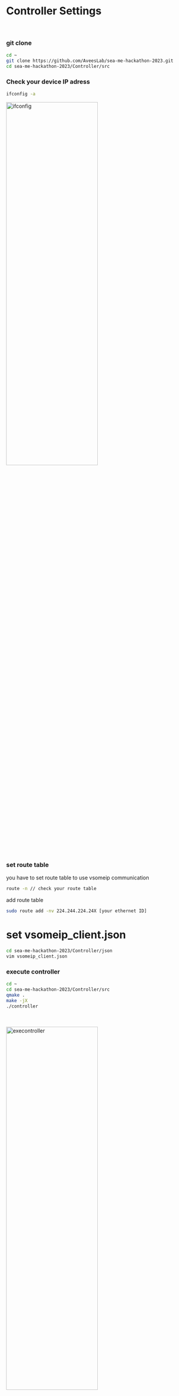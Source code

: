 # Controller Settings
<br>

### git clone
```bash
cd ~
git clone https://github.com/AveesLab/sea-me-hackathon-2023.git
cd sea-me-hackathon-2023/Controller/src
```
### Check your device IP adress
```bash
ifconfig -a
```
<img src="https://github.com/AveesLab/sea-me-hackathon-2023/assets/125881959/760acec3-8221-4dad-8126-9baef35b5a87" width="70%" height="50%" title="px(픽셀) 크기 설정" alt="ifconfig"></img><br><br>

<br><br>

### set route table
you have to set route table to use vsomeip communication
```bash
route -n // check your route table
```
add route table
```bash
sudo route add -nv 224.244.224.24X [your ethernet ID]
```

# set vsomeip_client.json
```bash
cd sea-me-hackathon-2023/Controller/json
vim vsomeip_client.json
```

### execute controller
```bash
cd ~
cd sea-me-hackathon-2023/Controller/src
qmake .
make -jX
./controller
```
<br><br>
<img src="https://github.com/AveesLab/sea-me-hackathon-2023/assets/125881959/52607ba3-f34c-420c-a8e1-aba5231c47f7" width="70%" height="50%" title="px(픽셀) 크기 설정" alt="execontroller"></img><br><br>


### Controller display
<img src="https://github.com/AveesLab/sea-me-hackathon-2023/assets/125881959/31fb5ead-1796-49ba-a4fa-fa7fb004110e" width="70%" height="50%" title="px(픽셀) 크기 설정" alt="displaycontroller"></img>

